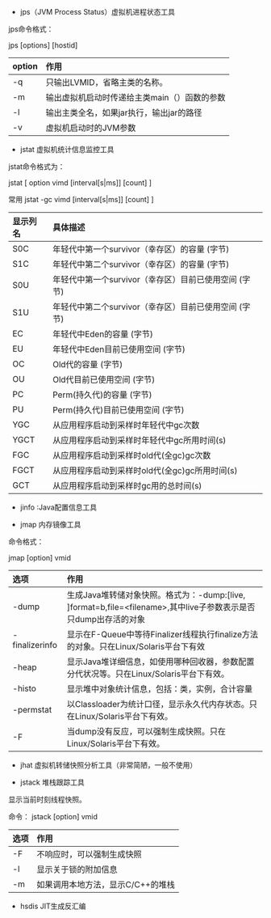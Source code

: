*  jps（JVM Process Status）虚拟机进程状态工具

jps命令格式：

jps \[options\] \[hostid\]

| option | 作用 |
| :--- | :--- |
| -q | 只输出LVMID，省略主类的名称。 |
| -m | 输出虚拟机启动时传递给主类main（）函数的参数 |
| -l | 输出主类全名，如果jar执行，输出jar的路径 |
| -v | 虚拟机启动时的JVM参数 |

*  jstat 虚拟机统计信息监控工具

jstat命令格式为：

jstat \[ option vimd \[interval\[s\|ms\]\] \[count\] \]

常用 jstat -gc vimd \[interval\[s\|ms\]\] \[count\] \]

  


| 显示列名 | 具体描述 |
| :--- | :--- |
| S0C | 年轻代中第一个survivor（幸存区）的容量 \(字节\) |
| S1C | 年轻代中第二个survivor（幸存区）的容量 \(字节\) |
| S0U | 年轻代中第一个survivor（幸存区）目前已使用空间 \(字节\) |
| S1U | 年轻代中第二个survivor（幸存区）目前已使用空间 \(字节\) |
| EC | 年轻代中Eden的容量 \(字节\) |
| EU | 年轻代中Eden目前已使用空间 \(字节\) |
| OC | Old代的容量 \(字节\) |
| OU | Old代目前已使用空间 \(字节\) |
| PC | Perm\(持久代\)的容量 \(字节\) |
| PU | Perm\(持久代\)目前已使用空间 \(字节\) |
| YGC | 从应用程序启动到采样时年轻代中gc次数 |
| YGCT | 从应用程序启动到采样时年轻代中gc所用时间\(s\) |
| FGC | 从应用程序启动到采样时old代\(全gc\)gc次数 |
| FGCT | 从应用程序启动到采样时old代\(全gc\)gc所用时间\(s\) |
| GCT | 从应用程序启动到采样时gc用的总时间\(s\) |

  


*  jinfo :Java配置信息工具

*  jmap 内存镜像工具

命令格式：

jmap \[option\] vmid

| 选项 | 作用 |
| :--- | :--- |
| -dump | 生成Java堆转储对象快照。格式为：-dump:\[live, \]format=b,file=&lt;filename&gt;,其中live子参数表示是否只dump出存活的对象 |
| -finalizerinfo | 显示在F-Queue中等待Finalizer线程执行finalize方法的对象。只在Linux/Solaris平台下有效 |
| -heap | 显示Java堆详细信息，如使用哪种回收器，参数配置分代状况等。只在Linux/Solaris平台下有效。 |
| -histo | 显示堆中对象统计信息，包括：类，实例，合计容量 |
| -permstat | 以Classloader为统计口径，显示永久代内存状态。只在Linux/Solaris平台下有效。 |
| -F | 当dump没有反应，可以强制生成快照。只在Linux/Solaris平台下有效。 |

  


*  jhat 虚拟机转储快照分析工具（非常简陋，一般不使用）

*  jstack 堆栈跟踪工具

显示当前时刻线程快照。

命令： jstack \[option\] vmid

| 选项 | 作用 |
| :--- | :--- |
| -F | 不响应时，可以强制生成快照 |
| -l | 显示关于锁的附加信息 |
| -m | 如果调用本地方法，显示C/C++的堆栈 |

*  hsdis JIT生成反汇编



